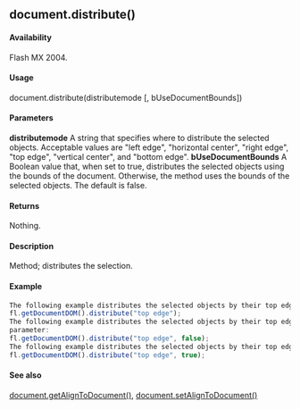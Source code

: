 ## document.distribute()

#### Availability

Flash MX 2004.

#### Usage

document.distribute(distributemode \[, bUseDocumentBounds\])

#### Parameters

**distributemode** A string that specifies where to distribute the selected objects. Acceptable values are "left edge", "horizontal center", "right edge", "top edge", "vertical center", and "bottom edge".
**bUseDocumentBounds** A Boolean value that, when set to true, distributes the selected objects using the bounds of the document. Otherwise, the method uses the bounds of the selected objects. The default is false.

#### Returns

Nothing.

#### Description

Method; distributes the selection.

#### Example

```javascript
The following example distributes the selected objects by their top edges:
fl.getDocumentDOM().distribute("top edge");
The following example distributes the selected objects by their top edges and expressly sets the *bUseDcoumentBounds*
parameter:
fl.getDocumentDOM().distribute("top edge", false);
The following example distributes the selected objects by their top edges, using the bounds of the document:
fl.getDocumentDOM().distribute("top edge", true);

```
#### See also

[document.getAlignToDocument()](#_bookmark198), [document.setAlignToDocument()](#_bookmark277)
